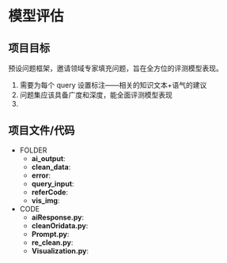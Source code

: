 # 模型评估

## 项目目标
预设问题框架，邀请领域专家填充问题，旨在全方位的评测模型表现。 
1. 需要为每个 query 设置标注——相关的知识文本+语气的建议
2. 问题集应该具备广度和深度，能全面评测模型表现
3. 

## 项目文件/代码
- FOLDER
  - **ai_output**:
  - **clean_data**:
  - **error**:
  - **query_input**:
  - **referCode**:
  - **vis_img**:
- CODE
  - **aiResponse.py**:
  - **cleanOridata.py**:
  - **Prompt.py**:
  - **re_clean.py**:
  - **Visualization.py**:
